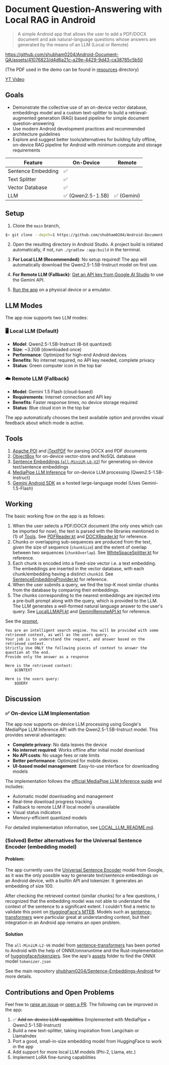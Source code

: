 # Document Question-Answering with Local RAG in Android

> A simple Android app that allows the user to add a PDF/DOCX document and ask natural-language questions whose 
> answers are generated by the means of an LLM (Local or Remote)

https://github.com/shubham0204/Android-Document-QA/assets/41076823/d4d6a21c-a29e-4429-9d43-ca38785c5b50

(The PDF used in the demo can be found in [resources](https://github.com/shubham0204/Android-Document-QA/tree/main/resources) directory)

[YT Video](https://youtu.be/Av0N40Weu0M?feature=shared)

## Goals

- Demonstrate the collective use of an on-device vector database, embeddings model and a custom text-splitter to build a retrieval-augmented generation (RAG) based pipeline for simple document question-answering
- Use modern Android development practices and recommended architecture guidelines
- Explore and suggest better tools/alternatives for building fully offline, on-device RAG pipeline for Android with minimum compute and storage requirements

| Feature            | On-Device | Remote |
|--------------------|-----------|--------|
| Sentence Embedding | ✅         |        |
| Text Splitter      | ✅         |        |
| Vector Database    | ✅         |        |
| LLM                | ✅ (Qwen2.5-1.5B) | ✅ (Gemini) |

## Setup

1. Clone the `main` branch, 

```bash
$> git clone --depth=1 https://github.com/shubham0204/Android-Document-QA
```

2. Open the resulting directory in Android Studio. A project build is initiated automatically, if not, run `./gradlew :app:build` in the terminal.

3. **For Local LLM (Recommended)**: No setup required! The app will automatically download the Qwen2.5-1.5B-Instruct model on first use.

4. **For Remote LLM (Fallback)**: [Get an API key from Google AI Studio](https://ai.google.dev/gemini-api/docs/api-key) to use the Gemini API.

5. [Run the app](https://developer.android.com/studio/run) on a physical device or a emulator. 

## LLM Modes

The app now supports two LLM modes:

### 🖥️ Local LLM (Default)
- **Model**: Qwen2.5-1.5B-Instruct (8-bit quantized)
- **Size**: ~3.2GB (downloaded once)
- **Performance**: Optimized for high-end Android devices
- **Benefits**: No internet required, no API key needed, complete privacy
- **Status**: Green computer icon in the top bar

### ☁️ Remote LLM (Fallback)
- **Model**: Gemini 1.5 Flash (cloud-based)
- **Requirements**: Internet connection and API key
- **Benefits**: Faster response times, no device storage required
- **Status**: Blue cloud icon in the top bar

The app automatically chooses the best available option and provides visual feedback about which mode is active.

## Tools

1. [Apache POI](https://poi.apache.org/) and [iTextPDF](https://github.com/itext/itextpdf) for parsing DOCX and PDF documents
2. [ObjectBox](https://objectbox.io/) for on-device vector-store and NoSQL database
3. [Sentence Embeddings (`all-MiniLM-L6-V2`)](https://github.com/shubham0204/Sentence-Embeddings-Android) for generating on-device text/sentence embeddings
4. [MediaPipe LLM Inference](https://ai.google.dev/edge/mediapipe/solutions/genai/llm_inference/android) for on-device LLM processing (Qwen2.5-1.5B-Instruct)
5. [Gemini Android SDK](https://developer.android.com/ai/google-ai-client-sdk) as a hosted large-language model (Uses Gemini-1.5-Flash)

## Working 

The basic working flow on the app is as follows:

1. When the user selects a PDF/DOCX document (the only ones which can be imported for now), the text is parsed with 
the libraries mentioned in (1) of [Tools](#tools). See [PDFReader.kt](https://github.com/shubham0204/Android-Document-QA/blob/main/app/src/main/java/com/ml/shubham0204/docqa/domain/readers/PDFReader.kt) and [DOCXReader.kt](https://github.com/shubham0204/Android-Document-QA/blob/main/app/src/main/java/com/ml/shubham0204/docqa/domain/readers/DOCXReader.kt) for reference.
2. Chunks or overlapping sub-sequences are produced from the text, given the size of sequence (`chunkSize`) and 
the extent of overlap between two sequences (`chunkOverlap`). See [WhiteSpaceSplitter.kt](https://github.com/shubham0204/Android-Document-QA/blob/main/app/src/main/java/com/ml/shubham0204/docqa/domain/splitters/WhiteSpaceSplitter.kt) for reference.
3. Each chunk is encoded into a fixed-size vector i.e. a text embedding. The embeddings are inserted in the vector database, with each chunk/embedding having a distinct `chunkId`. See [SentenceEmbeddingProvider.kt](https://github.com/shubham0204/Android-Document-QA/blob/main/app/src/main/java/com/ml/shubham0204/docqa/domain/embeddings/SentenceEmbeddingProvider.kt) for reference.
4. When the user submits a query, we find the top-K most similar chunks from the database by comparing their embeddings.
5. The chunks corresponding to the nearest embeddings are injected into a pre-built prompt along with the query, which is provided to the LLM. The LLM generates a well-formed natural language answer to the user's query. See [LocalLLMAPI.kt](https://github.com/shubham0204/Android-Document-QA/blob/main/app/src/main/java/com/ml/shubham0204/docqa/domain/llm/LocalLLMAPI.kt) and [GeminiRemoteAPI.kt](https://github.com/shubham0204/Android-Document-QA/blob/main/app/src/main/java/com/ml/shubham0204/docqa/domain/llm/GeminiRemoteAPI.kt) for reference.

See the [prompt](https://github.com/shubham0204/Android-Document-QA/blob/main/app/src/main/res/values/strings.xml),

```text
You are an intelligent search engine. You will be provided with some retrieved context, as well as the users query.
Your job is to understand the request, and answer based on the retrieved context.
Strictly Use ONLY the following pieces of context to answer the question at the end.
Provide only the answer as a response

Here is the retrieved context:
    $CONTEXT

Here is the users query:
    $QUERY
```

## Discussion

### ✅ On-device LLM Implementation

The app now supports on-device LLM processing using Google's MediaPipe LLM Inference API with the Qwen2.5-1.5B-Instruct model. This provides several advantages:

- **Complete privacy**: No data leaves the device
- **No internet required**: Works offline after initial model download
- **No API costs**: No usage fees or rate limits
- **Better performance**: Optimized for mobile devices
- **UI-based model management**: Easy-to-use interface for downloading models

The implementation follows the [official MediaPipe LLM Inference guide](https://ai.google.dev/edge/mediapipe/solutions/genai/llm_inference/android) and includes:

- Automatic model downloading and management
- Real-time download progress tracking
- Fallback to remote LLM if local model is unavailable
- Visual status indicators
- Memory-efficient quantized models

For detailed implementation information, see [LOCAL_LLM_README.md](LOCAL_LLM_README.md).

### (Solved) Better alternatives for the Universal Sentence Encoder (embedding model)

#### Problem: 
The app currently uses the [Universal Sentence Encoder](https://www.kaggle.com/models/google/universal-sentence-encoder) model from Google, as it was the only possible way to generate text/sentence embeddings on an Android device, with a builtin API and tokenizer. It generates an embedding of size 100. 

After checking the retrieved context (similar chunks) for a few questions, I recognized that the embedding model was not able to understand the context of the sentence to a significant extent. I couldn't find a metric to validate this point on [HuggingFace's MTEB](https://huggingface.co/spaces/mteb/leaderboard). Models such as [sentence-transformers](https://huggingface.co/sentence-transformers) were particular great at understanding context, but their integration in an Android app remains an open problem.

#### Solution

The `all-MiniLM-L2-V6` model from [sentence-transformers](https://huggingface.co/sentence-transformers) has been ported to Android with the help of ONNX/onnxruntime and the Rust-implementation of [huggingface/tokenziers](https://github.com/huggingface/tokenizers). See the app's [assets](https://github.com/shubham0204/Android-Document-QA/tree/main/app/src/main/assets) folder to find the ONNX model `tokenizer.json`

See the main repository [shubham0204/Sentence-Embeddings-Android](https://github.com/shubham0204/Sentence-Embeddings-Android) for more details.

## Contributions and Open Problems

Feel free to [raise an issue](https://github.com/shubham0204/Android-Document-QA/issues/new) or [open a PR](https://github.com/shubham0204/Android-Document-QA/pulls). The following can be improved in the app:

1. ✅ ~~Add on-device LLM capabilities~~ (Implemented with MediaPipe + Qwen2.5-1.5B-Instruct)
2. Build a new text-splitter, taking inspiration from Langchain or LlamaIndex
3. Port a good, small-in-size embedding model from HuggingFace to work in the app
4. Add support for more local LLM models (Phi-2, Llama, etc.)
5. Implement LoRA fine-tuning capabilities
